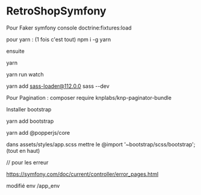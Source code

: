 # RetroShopSymfony
Pour Faker
symfony console doctrine:fixtures:load 


pour yarn :
(1 fois c'est tout)
 npm i -g yarn   

 ensuite 

 yarn

 yarn run watch

 yarn add sass-loader@112.0.0 sass --dev

 Pour Pagination :
 composer require knplabs/knp-paginator-bundle



 Installer bootstrap

 yarn add bootstrap

 yarn add @popperjs/core

 dans assets/styles/app.scss
 mettre le @import '~bootstrap/scss/bootstrap'; (tout en haut)

 // pour les erreur 

 https://symfony.com/doc/current/controller/error_pages.html

 modifié env /app_env

